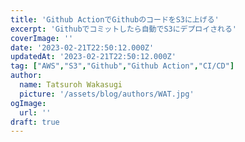 ```yaml
---
title: 'Github ActionでGithubのコードをS3に上げる'
excerpt: 'Githubでコミットしたら自動でS3にデプロイされる'
coverImage: ''
date: '2023-02-21T22:50:12.000Z'
updatedAt: '2023-02-21T22:50:12.000Z'
tag: ["AWS","S3","Github","Github Action","CI/CD"]
author:
  name: Tatsuroh Wakasugi
  picture: '/assets/blog/authors/WAT.jpg'
ogImage:
  url: ''
draft: true
---
```



